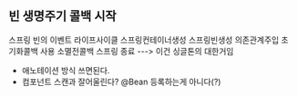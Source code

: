 ## 빈 생명주기 콜백 시작
스프링 빈의 이벤트 라이프사이클
스프링컨테이너생성 스프링빈생성 의존관계주입 초기화콜백 사용 소멸전콜백 스프링 종료
---> 이건 싱글톤의 대한거임

- 애노테이션 방식 쓰면된다.
- 컴포넌트 스캔과 잘어울린다?
@Bean 등록하는게 아니다(?)